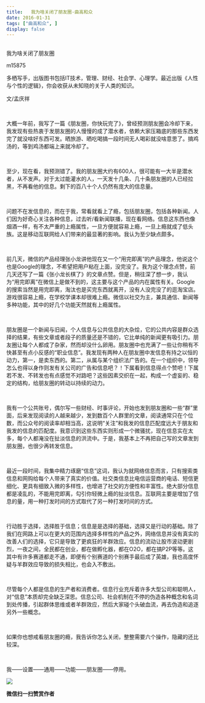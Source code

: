 ```yaml
---
title:   我为啥关闭了朋友圈-曲高和众
date: 2016-01-31
tags: ["曲高和众", ]
display: false
---
```



## 



我为啥关闭了朋友圈




m15875




多栖写手，出版图书包括IT技术，管理、财经、社会学、心理学。最近出版《人性与个性的逻辑》，你会收获从未知晓的关于人类的知识。


文/孟庆祥

&nbsp;

大概一年前，我写了一篇《朋友圈，你快玩完了》，曾经预测朋友圈会冷却下来，我发现有些热衷于发朋友圈的人慢慢的成了潜水者，依赖大家压箱底的那些东西发完了就没啥好东西可发。晒旅游、晒吃喝搞一段时间无人喝彩就没啥意思了。搞鸡汤的，等到鸡汤都端上来就冷却了。

&nbsp;

至少，现在看，我预测错了。我的朋友圈大约有600人，很可能有一大半是潜水者，从不发声。对于太过能灌水的人，一天发十几条、几十条朋友圈的人已经拉黑，不再看他的信息。剩下的百八十个人仍然有庞大的信息量。

&nbsp;

问题不在发信息的，而在于我，常看就看上了瘾，包括朋友圈，包括各种新闻。人们因为好奇心关注各种信息，过去听/看新闻联播，现在看网络。信息这东西也像烟酒一样，有不太严重的上瘾属性，一旦方便就容易上瘾，一旦上瘾就成了低头族。这是移动互联网给人们带来的最显著的影响。我认为至少缺点颇多。

&nbsp;

前几天，微信的产品经理张小龙讲他现在又一个“用完即离”的产品理念，他说这个也是Google的理念，不希望把用户粘在上面，没完没了。我为这个理念点赞，前几天还写了一篇《张小龙长棋了》的文章点赞。但是，稍往深了想一步，我认为“用完即离”在微信上是做不到的，这主要与这个产品的内在属性有关。Google的搜索当然是用完即离，淘汰也是买完东西就离开，没有人没完没了的逛淘宝店。游戏很容易上瘾，在学校学课本却很难上瘾。微信以社交为主，兼具通信、新闻等多种功能，其中的好几个功能天然就有上瘾属性。

&nbsp;

朋友圈是一个新闻与旧闻，个人信息与公共信息的大杂烩，它的公共内容是群众选择的结果，有些文章或者段子的质量还是不错的，它比单纯的新闻更有吸引力。朋友圈让每个人都成了杂家，然而却没什么卵用。朋友圈中也充满了一些让你稍有不快甚至有点小反感的“职业信息”。我发现有两种人在朋友圈中发信息有持之以恒的动力，第一，是卖东西的。第二，从属与某个组织法广告的。在一个组织中，领导怎么也得以身作则发有关公司的广告和信息吧？！下属看到信息得点个赞吧！下属若不发、不转发也有点感觉不对路吧？这些因素交织在一起，构成一个虚妄的、稳定的结构，给朋友圈的转动以持续的动力。

&nbsp;

我有一个公共账号，偶尔写一些财经、时事评论，开始也发到朋友圈和一些“群”里面，后来发现阅读的人越来越少，发到数百个人群里的文章，阅读通常只在个位数，而公众号的阅读率却相当高，这说明“关注”和我发的信息匹配度远大于朋友和我发的信息的匹配度。我意识到这些东西实则形成一个微骚扰，现在信息实在太多，每个人都淹没在扯淡信息的洪流中。于是，我基本上不再把自己写的文章发到朋友圈，也很少再转发信息。

&nbsp;

最近一段时间，我集中精力琢磨“信息”这词，我认为就网络信息而言，只有搜索类信息和网购给每个人带来了真实的价值。社交类信息比电信运营商的电话、短信更细化、更具有细致入微的多样性，也增进了社交的方便性和丰富性。绝大部分信息都是凌乱的，不能用完即离，勾引你轻微上瘾的扯淡信息。互联网主要是增加了信息的量，用一种打发时间的方式取代了另一种打发时间的方式。

&nbsp;

行动胜于选择，选择胜于信息；信息是是选择的基础，选择又是行动的基础。除了我们在网路上可以在更大的范围内选择多样性的产品之外，网络信息并没有真实的改善人们的选择，它只是导致了更疯狂的羊群效应。信息的流动让股市波动更剧烈，一夜之间，全民都在创业，都在做孵化器，都在O2O，都在搞P2P等等。这其中有许多赛道都走不通，即便有个别赛道的个别赛手最后成了英雄，我也高度怀疑与羊群效应导致的损失相比，也会入不敷出。

&nbsp;

尽管每个人都是信息的生产者和消费者。信息行业充斥着许多大型公司和聪明人，对“信息”本质却完全缺乏深思。信息公司、社会机制在不停的伪造各种概念和名词到处传播，引起群体思维或者羊群效应，然后大家碰个头破血流，再去伪造和追逐另外一些概念。

&nbsp;

如果你也想戒看朋友圈的瘾，我告诉你怎么关闭，整整需要六个操作，隐藏的还比较深。

&nbsp;

我——设置——通用——功能——朋友圈——停用。







<img data-s="300,640" data-type="jpeg" src="http://mmbiz.qpic.cn/mmbiz/fxGMiaL5Zj1gAtMBdoRAfrkfBNF0WEAG9elY136EMERA8zleoqyibsc68mLpoiagDqkzcRhEo0psRuCqoQbcWg52w/0?wx_fmt=jpeg" data-ratio="1" data-w="430"/>


**微信扫一扫赞赏作者**